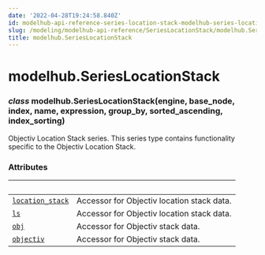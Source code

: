 ```yaml
---
date: '2022-04-28T19:24:58.840Z'
id: modelhub-api-reference-series-location-stack-modelhub-series-location-stack
slug: /modeling/modelhub-api-reference/SeriesLocationStack/modelhub.SeriesLocationStack/
title: modelhub.SeriesLocationStack
---
```


# modelhub.SeriesLocationStack


### _class_ modelhub.SeriesLocationStack(engine, base_node, index, name, expression, group_by, sorted_ascending, index_sorting)
Objectiv Location Stack series. This series type contains functionality specific to the Objectiv Location
Stack.

<!-- !! processed by numpydoc !! -->
### Attributes

| &nbsp;                                            | &nbsp;                                                                                                                                                                                                                 |
| ------------------------------------------------- | --------------------------------------------------------------------------------------------------------------------------------------------------------------------------------------------------------------------- |
| [`location_stack`](/docs/modeling/modelhub-api-reference/SeriesLocationStack/modelhub.SeriesLocationStack.location-stack/#modelhub.SeriesLocationStack.location-stack)                                    | Accessor for Objectiv location stack data.                                                                                                                                                                             |
| [`ls`](/docs/modeling/modelhub-api-reference/SeriesLocationStack/modelhub.SeriesLocationStack.ls/#modelhub.SeriesLocationStack.ls)                                                | Accessor for Objectiv location stack data.                                                                                                                                                                             |
| [`obj`](/docs/modeling/modelhub-api-reference/SeriesLocationStack/modelhub.SeriesLocationStack.obj/#modelhub.SeriesLocationStack.obj)                                               | Accessor for Objectiv stack data.                                                                                                                                                                                      |
| [`objectiv`](/docs/modeling/modelhub-api-reference/SeriesLocationStack/modelhub.SeriesLocationStack.objectiv/#modelhub.SeriesLocationStack.objectiv)                                          | Accessor for Objectiv stack data.                                                                                                                                                                                      |
